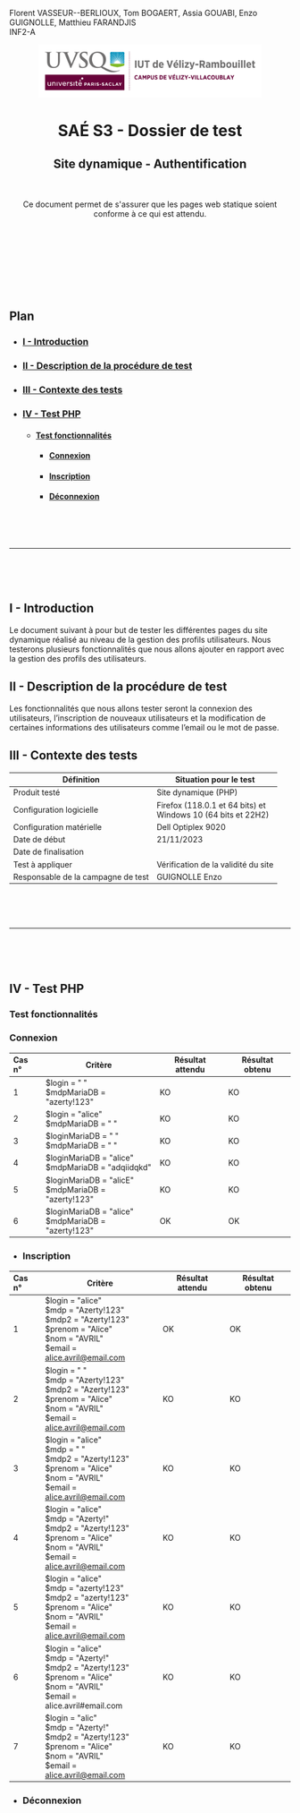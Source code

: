 Florent VASSEUR--BERLIOUX, Tom BOGAERT, Assia GOUABI, Enzo GUIGNOLLE, Matthieu FARANDJIS<br>
INF2-A

<div align="center">
<img height="95" width="400" src="../img/IUT_Velizy_Villacoublay_logo_2020_ecran.png" title="logo uvsq vélizy"/>

# SAÉ S3 - Dossier de test
## Site dynamique - Authentification

<br><br>
Ce document permet de s'assurer que les pages web statique soient conforme à ce qui est attendu.

</div>

<br><br><br><br><br><br><br>

## Plan
- ### [I - Introduction](#I)
- ### [II - Description de la procédure de test](#II)
- ### [III - Contexte des tests](#III)
- ### [IV - Test PHP](#IV)
  - #### [Test fonctionnalités](#b)
    - #### [Connexion](#1b)
    - #### [Inscription](#2b)
    - #### [Déconnexion](#2c)


<br><br><br>

----------

<br><br><br>

## <a name="I"></a>I - Introduction

Le document suivant à pour but de tester les différentes pages du site dynamique réalisé au niveau de la gestion des profils utilisateurs. Nous testerons plusieurs fonctionnalités que nous allons ajouter en rapport avec la gestion des profils des utilisateurs.
<br>

## <a name="II"></a>II - Description de la procédure de test

Les fonctionnalités que nous allons tester seront la connexion des utilisateurs, l’inscription de nouveaux utilisateurs et la modification de certaines informations des utilisateurs comme l’email ou le mot de passe.
<br>

## <a name="III"></a>III - Contexte des tests

| Définition                         | Situation pour le test                                           |
|------------------------------------|------------------------------------------------------------------|
| Produit testé                      | Site dynamique (PHP)                                             |
| Configuration logicielle           | Firefox (118.0.1 et 64 bits) et<br/>Windows 10 (64 bits et 22H2) |
| Configuration matérielle           | Dell Optiplex 9020                                               |
| Date de début                      | 21/11/2023                                                       |
| Date de finalisation               |                                                                  |
| Test à appliquer                   | Vérification de la validité du site                              |
| Responsable de la campagne de test | GUIGNOLLE Enzo                                                   |

<br><br><br>

----------

<br><br><br>

## <a name="IV"></a>IV - Test PHP

### <a name="b"></a>Test fonctionnalités

### <a name="1b"></a>Connexion

| Cas n° | Critère                                                 | Résultat attendu | Résultat obtenu |
|:-------|---------------------------------------------------------|------------------|-----------------|
| 1      | $login = " " <br> $mdpMariaDB = "azerty!123"            | KO               | KO              |
| 2      | $login = "alice" <br> $mdpMariaDB = " "                 | KO               | KO              |
| 3      | $loginMariaDB = " " <br> $mdpMariaDB = " "              | KO               | KO              |
| 4      | $loginMariaDB = "alice" <br> $mdpMariaDB = "adqiidqkd"  | KO               | KO              |
| 5      | $loginMariaDB = "alicE" <br> $mdpMariaDB = "azerty!123" | KO               | KO              |
| 6      | $loginMariaDB = "alice" <br> $mdpMariaDB = "azerty!123" | OK               | OK              |

- ### <a name="2b"></a>Inscription

| Cas n° | Critère                                                                                                                                            | Résultat attendu | Résultat obtenu |
|:-------|----------------------------------------------------------------------------------------------------------------------------------------------------|------------------|-----------------|
| 1      | $login = "alice" <br> $mdp = "Azerty!123" <br> $mdp2 = "Azerty!123" <br> $prenom = "Alice" <br> $nom = "AVRIL" <br> $email = alice.avril@email.com | OK               | OK              |
| 2      | $login = " " <br> $mdp = "Azerty!123" <br> $mdp2 = "Azerty!123" <br> $prenom = "Alice" <br> $nom = "AVRIL" <br> $email = alice.avril@email.com     | KO               | KO              |
| 3      | $login = "alice" <br> $mdp = " " <br> $mdp2 = "Azerty!123" <br> $prenom = "Alice" <br> $nom = "AVRIL" <br> $email = alice.avril@email.com          | KO               | KO              |
| 4      | $login = "alice" <br> $mdp = "Azerty!" <br> $mdp2 = "Azerty!123" <br> $prenom = "Alice" <br> $nom = "AVRIL" <br> $email = alice.avril@email.com    | KO               | KO              |
| 5      | $login = "alice" <br> $mdp = "azerty!123" <br> $mdp2 = "azerty!123" <br> $prenom = "Alice" <br> $nom = "AVRIL" <br> $email = alice.avril@email.com | KO               | KO              |
| 6      | $login = "alice" <br> $mdp = "Azerty!" <br> $mdp2 = "Azerty!123" <br> $prenom = "Alice" <br> $nom = "AVRIL" <br> $email = alice.avril#email.com    | KO               | KO              |
| 7      | $login = "alic" <br> $mdp = "Azerty!" <br> $mdp2 = "Azerty!123" <br> $prenom = "Alice" <br> $nom = "AVRIL" <br> $email = alice.avril@email.com     | KO               | KO              |

- ### <a name="2c"></a>Déconnexion
